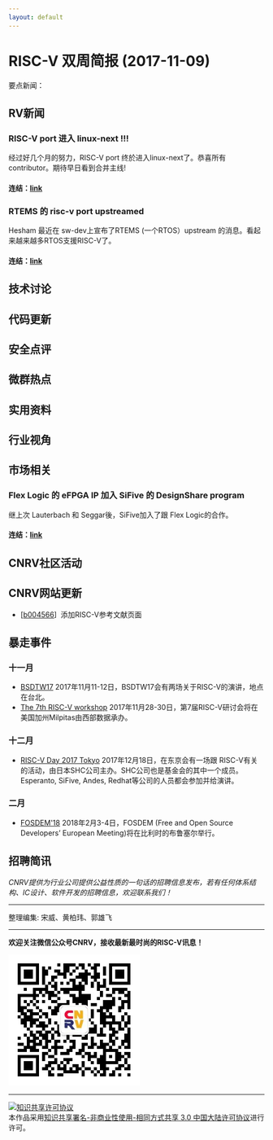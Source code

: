 ```yaml
---
layout: default
---
```


# RISC-V 双周简报 (2017-11-09)

要点新闻：


## RV新闻

### RISC-V port 进入 linux-next !!!
经过好几个月的努力，RISC-V port 终於进入linux-next了。恭喜所有contributor。期待早日看到合并主线!

#### 连结：[link](https://lkml.org/lkml/2017/10/31/850) 

### RTEMS 的 risc-v port upstreamed
Hesham 最近在 sw-dev上宣布了RTEMS (一个RTOS）upstream 的消息。看起来越来越多RTOS支援RISC-V了。

#### 连结：[link](https://groups.google.com/a/groups.riscv.org/d/msgid/sw-dev/45FC13E809C9A942BC515F7A1E7E7D7AFAB02AF4%40sjsrvexchmbx2.microsemi.net)

## 技术讨论



## 代码更新

## 安全点评

## 微群热点

## 实用资料

## 行业视角

## 市场相关

### Flex Logic 的 eFPGA IP 加入 SiFive 的 DesignShare program
继上次 Lauterbach 和 Seggar後，SiFive加入了跟 Flex Logic的合作。
#### 连结：[link](https://www.electronicsweekly.com/news/business/flex-logix-makes-efpga-available-sifive-design-environment-2017-11/)

## CNRV社区活动

## CNRV网站更新

- [[b004566](https://github.com/cnrv/home/commit/b004566fc52ed0aa3802a76d85609def9e8c380d)]
  添加RISC-V参考文献页面

## 暴走事件

### 十一月

+ [BSDTW17](https://bsdtw.org/) 2017年11月11-12日，BSDTW17会有两场关于RISC-V的演讲，地点在台北。
+ [The 7th RISC-V workshop](https://www.softconf.com/h/riscv7thwkshp/) 2017年11月28-30日，第7届RISC-V研讨会将在美国加州Milpitas由西部数据承办。

### 十二月
+ [RISC-V Day 2017 Tokyo](https://riscv.tokyo/2017/10/07/%E6%9C%80%E5%88%9D%E3%81%AE%E3%83%96%E3%83%AD%E3%82%B0%E6%8A%95%E7%A8%BF/)  2017年12月18日，在东京会有一场跟 RISC-V有关的活动，由日本SHC公司主办。SHC公司也是基金会的其中一个成员。Esperanto, SiFive, Andes, Redhat等公司的人员都会参加并给演讲。

### 二月
+ [FOSDEM'18](https://fosdem.org/2018/) 2018年2月3-4日，FOSDEM (Free and Open Source Developers’ European Meeting)将在比利时的布鲁塞尔举行。

## 招聘简讯

_CNRV提供为行业公司提供公益性质的一句话的招聘信息发布，若有任何体系结构、IC设计、软件开发的招聘信息，欢迎联系我们！_

----

整理编集: 宋威、黄柏玮、郭雄飞


----

**欢迎关注微信公众号CNRV，接收最新最时尚的RISC-V讯息！**

![CNRV微信公众号](/assets/images/cnrv_qr.png)

----

<a rel="license" href="http://creativecommons.org/licenses/by-nc-sa/3.0/cn/"><img alt="知识共享许可协议" style="border-width:0" src="https://i.creativecommons.org/l/by-nc-sa/3.0/cn/80x15.png" /></a><br />本作品采用<a rel="license" href="http://creativecommons.org/licenses/by-nc-sa/3.0/cn/">知识共享署名-非商业性使用-相同方式共享 3.0 中国大陆许可协议</a>进行许可。
